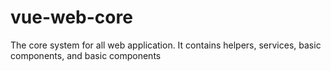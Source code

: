 # vue-web-core
The core system for all web application. It contains helpers, services, basic components, and basic components
